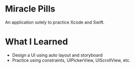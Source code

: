 # Miracle Pills

An application solely to practice Xcode and Swift.

# What I Learned

* Design a UI using auto layout and storyboard
* Practice using constraints, UIPickerView, UIScrollView, etc.
